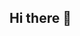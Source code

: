 ## Hi there 👋

<!--
**Cathaylaboratory/Cathaylaboratory** is a ✨ _special_ ✨ repository because its `README.md` (this file) appears on your GitHub profile.

I am a 24 years old Asian language developer based on UK.
My language is Chinese, Shanghainese, English and Cantonese. 
I am familar with Vietnamese, Taiwanese.
I acknowledge the writing system of Korean, Japanese, Thai, Deutsch, French, and Russian.
I am used to programming at Rime, Keyman and Keyboard App Builder of SIL Language.
I am the Chief of Shanghai IME APP building. Our goal is to develop an keyboard App for Shanghainese on PC and phone. I will try to include variations of Shanghainese and other dialect and variations of scripts of Goetians.
I am good at designing romanization keyboards for Asian languages, such as Ningpo, Soochow, and Taichow language, the east-Hokkienese, Taiwanese, Teochewnese, Hainamese. I simulate the Idea of vietnamese Telex keyboard on those Asian languages which has a history of romanization. I worked on Keyman developer and Keyboard App builder.
I am interested in designing

